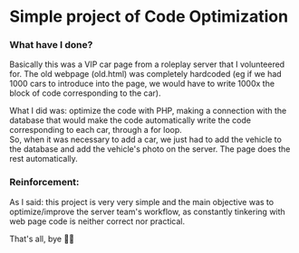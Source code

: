 # Simple project of Code Optimization
  
### What have I done?

Basically this was a VIP car page from a roleplay server that I volunteered for. 
The old webpage (old.html) was completely hardcoded (eg if we had 1000 cars to introduce into the page, we would have to write 1000x the block of code corresponding to the car).  
  
What I did was: optimize the code with PHP, making a connection with the database that would make the code automatically write the code corresponding to each car, through a for loop.  
So, when it was necessary to add a car, we just had to add the vehicle to the database and add the vehicle's photo on the server. The page does the rest automatically.
  
  
### Reinforcement: 

As I said: this project is very very simple and the main objective was to optimize/improve the server team's workflow, as constantly tinkering with web page code is neither correct nor practical.
  
  
That's all, bye 👋👋

